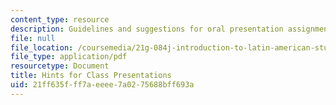 ```yaml
---
content_type: resource
description: Guidelines and suggestions for oral presentation assignments.
file: null
file_location: /coursemedia/21g-084j-introduction-to-latin-american-studies-fall-2005/21ff635fff7aeeee7a0275688bff693a_MIT21G_084JF05_hintsforpre.pdf
file_type: application/pdf
resourcetype: Document
title: Hints for Class Presentations
uid: 21ff635f-ff7a-eeee-7a02-75688bff693a
---
```

